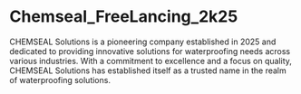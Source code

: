# Chemseal_FreeLancing_2k25
CHEMSEAL Solutions is a pioneering company established in 2025 and dedicated to providing innovative solutions for waterproofing needs across various industries. With a commitment to excellence and a focus on quality, CHEMSEAL Solutions has established itself as a trusted name in the realm of waterproofing solutions.
